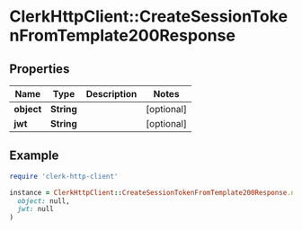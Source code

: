 # ClerkHttpClient::CreateSessionTokenFromTemplate200Response

## Properties

| Name | Type | Description | Notes |
| ---- | ---- | ----------- | ----- |
| **object** | **String** |  | [optional] |
| **jwt** | **String** |  | [optional] |

## Example

```ruby
require 'clerk-http-client'

instance = ClerkHttpClient::CreateSessionTokenFromTemplate200Response.new(
  object: null,
  jwt: null
)
```

